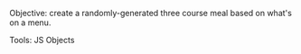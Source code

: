 Objective:  create a randomly-generated three course meal based on what's on a menu.

Tools: JS Objects
